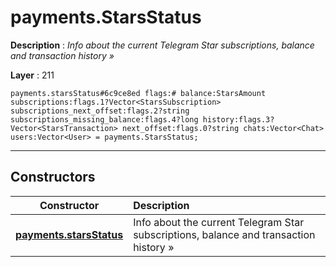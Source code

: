 # payments.StarsStatus

**Description** : *Info about the current Telegram Star subscriptions, balance and transaction history »*

**Layer** : 211

```tl
payments.starsStatus#6c9ce8ed flags:# balance:StarsAmount subscriptions:flags.1?Vector<StarsSubscription> subscriptions_next_offset:flags.2?string subscriptions_missing_balance:flags.4?long history:flags.3?Vector<StarsTransaction> next_offset:flags.0?string chats:Vector<Chat> users:Vector<User> = payments.StarsStatus;
```

---

## Constructors

| Constructor | Description |
| :---: | :--- |
| [**payments.starsStatus**](constructor/payments.starsStatus) | Info about the current Telegram Star subscriptions, balance and transaction history » |